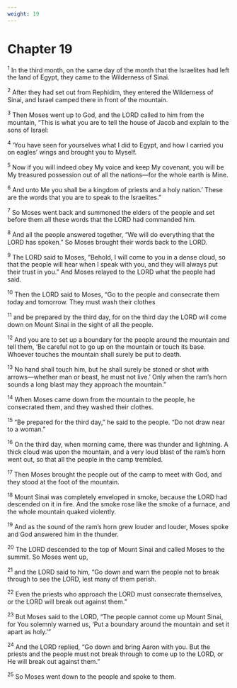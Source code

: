```yaml
---
weight: 19
---
```


# Chapter 19

<sup>1</sup> In the third month, on the same day of the month that the Israelites had left the land of Egypt, they came to the Wilderness of Sinai. 

<sup>2</sup> After they had set out from Rephidim, they entered the Wilderness of Sinai, and Israel camped there in front of the mountain. 

<sup>3</sup> Then Moses went up to God, and the LORD called to him from the mountain, “This is what you are to tell the house of Jacob and explain to the sons of Israel: 

<sup>4</sup> ‘You have seen for yourselves what I did to Egypt, and how I carried you on eagles’ wings and brought you to Myself. 

<sup>5</sup> Now if you will indeed obey My voice and keep My covenant, you will be My treasured possession out of all the nations—for the whole earth is Mine. 

<sup>6</sup> And unto Me you shall be a kingdom of priests and a holy nation.’ These are the words that you are to speak to the Israelites.” 

<sup>7</sup> So Moses went back and summoned the elders of the people and set before them all these words that the LORD had commanded him. 

<sup>8</sup> And all the people answered together, “We will do everything that the LORD has spoken.” So Moses brought their words back to the LORD. 

<sup>9</sup> The LORD said to Moses, “Behold, I will come to you in a dense cloud, so that the people will hear when I speak with you, and they will always put their trust in you.” And Moses relayed to the LORD what the people had said. 

<sup>10</sup> Then the LORD said to Moses, “Go to the people and consecrate them today and tomorrow. They must wash their clothes 

<sup>11</sup> and be prepared by the third day, for on the third day the LORD will come down on Mount Sinai in the sight of all the people. 

<sup>12</sup> And you are to set up a boundary for the people around the mountain and tell them, ‘Be careful not to go up on the mountain or touch its base. Whoever touches the mountain shall surely be put to death. 

<sup>13</sup> No hand shall touch him, but he shall surely be stoned or shot with arrows—whether man or beast, he must not live.’ Only when the ram’s horn sounds a long blast may they approach the mountain.” 

<sup>14</sup> When Moses came down from the mountain to the people, he consecrated them, and they washed their clothes. 

<sup>15</sup> “Be prepared for the third day,” he said to the people. “Do not draw near to a woman.” 

<sup>16</sup> On the third day, when morning came, there was thunder and lightning. A thick cloud was upon the mountain, and a very loud blast of the ram’s horn went out, so that all the people in the camp trembled. 

<sup>17</sup> Then Moses brought the people out of the camp to meet with God, and they stood at the foot of the mountain. 

<sup>18</sup> Mount Sinai was completely enveloped in smoke, because the LORD had descended on it in fire. And the smoke rose like the smoke of a furnace, and the whole mountain quaked violently. 

<sup>19</sup> And as the sound of the ram’s horn grew louder and louder, Moses spoke and God answered him in the thunder. 

<sup>20</sup> The LORD descended to the top of Mount Sinai and called Moses to the summit. So Moses went up, 

<sup>21</sup> and the LORD said to him, “Go down and warn the people not to break through to see the LORD, lest many of them perish. 

<sup>22</sup> Even the priests who approach the LORD must consecrate themselves, or the LORD will break out against them.” 

<sup>23</sup> But Moses said to the LORD, “The people cannot come up Mount Sinai, for You solemnly warned us, ‘Put a boundary around the mountain and set it apart as holy.’” 

<sup>24</sup> And the LORD replied, “Go down and bring Aaron with you. But the priests and the people must not break through to come up to the LORD, or He will break out against them.” 

<sup>25</sup> So Moses went down to the people and spoke to them. 


